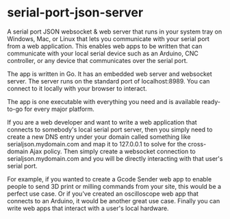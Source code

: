 serial-port-json-server
=======================

A serial port JSON websocket &amp; web server that runs in your system tray on 
Windows, Mac, or Linux that lets you communicate with your serial port from a 
web application. This enables web apps to be written that can communicate with 
your local serial device such as an Arduino, CNC controller, or any device that 
communicates over the serial port.

The app is written in Go. It has an embedded web server and websocket server.
The server runs on the standard port of localhost:8989. You can connect to
it locally with your browser to interact.

The app is one executable with everything you need and is available ready-to-go
for every major platform.

If you are a web developer and want to write a web application that connects
to somebody's local serial port server, then you simply need to create a new DNS entry
under your domain called something like serialjson.mydomain.com and map it to 
127.0.0.1 to solve for the cross-domain Ajax policy. Then simply create a websocket
connection to serialjson.mydomain.com and you will be directly interacting with
that user's serial port.

For example, if you wanted to create a Gcode Sender web app to enable people to send
3D print or milling commands from your site, this would be a perfect use case. Or if
you've created an oscilloscope web app that connects to an Arduino, it would be another
great use case. Finally you can write web apps that interact with a user's local hardware.
